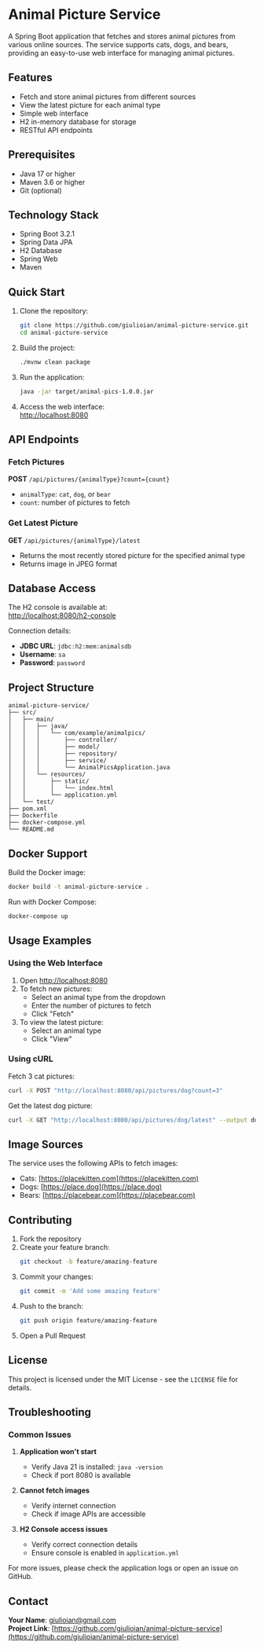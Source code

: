 # Animal Picture Service

A Spring Boot application that fetches and stores animal pictures from various online sources. The service supports cats, dogs, and bears, providing an easy-to-use web interface for managing animal pictures.

## Features

- Fetch and store animal pictures from different sources
- View the latest picture for each animal type
- Simple web interface
- H2 in-memory database for storage
- RESTful API endpoints

## Prerequisites

- Java 17 or higher
- Maven 3.6 or higher
- Git (optional)

## Technology Stack

- Spring Boot 3.2.1
- Spring Data JPA
- H2 Database
- Spring Web
- Maven

## Quick Start

1. Clone the repository:
   ```bash
   git clone https://github.com/giulioian/animal-picture-service.git
   cd animal-picture-service
   ```

2. Build the project:
   ```bash
   ./mvnw clean package
   ```

3. Run the application:
   ```bash
   java -jar target/animal-pics-1.0.0.jar
   ```

4. Access the web interface:  
   [http://localhost:8080](http://localhost:8080)

## API Endpoints

### Fetch Pictures

**POST** `/api/pictures/{animalType}?count={count}`  
- `animalType`: `cat`, `dog`, or `bear`
- `count`: number of pictures to fetch

### Get Latest Picture

**GET** `/api/pictures/{animalType}/latest`  
- Returns the most recently stored picture for the specified animal type  
- Returns image in JPEG format

## Database Access

The H2 console is available at:  
[http://localhost:8080/h2-console](http://localhost:8080/h2-console)

Connection details:
- **JDBC URL**: `jdbc:h2:mem:animalsdb`
- **Username**: `sa`
- **Password**: `password`

## Project Structure

```
animal-picture-service/
├── src/
│   ├── main/
│   │   ├── java/
│   │   │   └── com/example/animalpics/
│   │   │       ├── controller/
│   │   │       ├── model/
│   │   │       ├── repository/
│   │   │       ├── service/
│   │   │       └── AnimalPicsApplication.java
│   │   └── resources/
│   │       ├── static/
│   │       │   └── index.html
│   │       └── application.yml
│   └── test/
├── pom.xml
├── Dockerfile
├── docker-compose.yml
└── README.md
```

## Docker Support

Build the Docker image:
```bash
docker build -t animal-picture-service .
```

Run with Docker Compose:
```bash
docker-compose up
```

## Usage Examples

### Using the Web Interface

1. Open [http://localhost:8080](http://localhost:8080)
2. To fetch new pictures:
   - Select an animal type from the dropdown
   - Enter the number of pictures to fetch
   - Click "Fetch"
3. To view the latest picture:
   - Select an animal type
   - Click "View"

### Using cURL

Fetch 3 cat pictures:
```bash
curl -X POST "http://localhost:8080/api/pictures/dog?count=3"
```

Get the latest dog picture:
```bash
curl -X GET "http://localhost:8080/api/pictures/dog/latest" --output dog.jpg
```

## Image Sources

The service uses the following APIs to fetch images:
- Cats: [https://placekitten.com](https://placekitten.com)
- Dogs: [https://place.dog](https://place.dog)
- Bears: [https://placebear.com](https://placebear.com)

## Contributing

1. Fork the repository  
2. Create your feature branch:  
   ```bash
   git checkout -b feature/amazing-feature
   ```
3. Commit your changes:  
   ```bash
   git commit -m 'Add some amazing feature'
   ```
4. Push to the branch:  
   ```bash
   git push origin feature/amazing-feature
   ```
5. Open a Pull Request

## License

This project is licensed under the MIT License - see the `LICENSE` file for details.

## Troubleshooting

### Common Issues

1. **Application won't start**
   - Verify Java 21 is installed: `java -version`
   - Check if port 8080 is available

2. **Cannot fetch images**
   - Verify internet connection
   - Check if image APIs are accessible

3. **H2 Console access issues**
   - Verify correct connection details
   - Ensure console is enabled in `application.yml`

For more issues, please check the application logs or open an issue on GitHub.

## Contact

**Your Name**: giulioian@gmail.com  
**Project Link**: [https://github.com/giulioian/animal-picture-service](https://github.com/giulioian/animal-picture-service)
